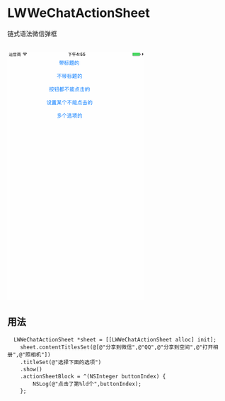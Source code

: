 # LWWeChatActionSheet
链式语法微信弹框
<br><br><br>
<img height="559" width = "309" src="https://github.com/zombieEnginner/LWWeChatActionSheet/blob/master/效果.gif"/>

## 用法
```objc
  LWWeChatActionSheet *sheet = [[LWWeChatActionSheet alloc] init];
    sheet.contentTitlesSet(@[@"分享到微信",@"QQ",@"分享到空间",@"打开相册",@"照相机"])
    .titleSet(@"选择下面的选项")
    .show()
    .actionSheetBlock = ^(NSInteger buttonIndex) {
        NSLog(@"点击了第%ld个",buttonIndex);
    };
```
